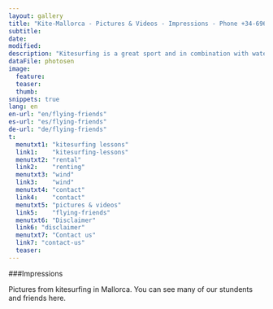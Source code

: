 ```yaml
---
layout: gallery
title: "Kite-Mallorca - Pictures & Videos - Impressions - Phone +34-696-264729"
subtitle: 
date: 
modified:
description: "Kitesurfing is a great sport and in combination with water, waves and wind very well suited for brilliant photos. When do you make your pictureswith us?"
dataFile: photosen
image:
  feature:
  teaser:
  thumb:
snippets: true
lang: en
en-url: "en/flying-friends"
es-url: "es/flying-friends"
de-url: "de/flying-friends"
t:
  menutxt1: "kitesurfing lessons"
  link1:    "kitesurfing-lessons"
  menutxt2: "rental"
  link2:    "renting"
  menutxt3: "wind"
  link3:    "wind"
  menutxt4: "contact"
  link4:    "contact"
  menutxt5: "pictures & videos"
  link5:    "flying-friends"
  menutxt6: "Disclaimer"
  link6: "disclaimer"
  menutxt7: "Contact us"
  link7: "contact-us"
  teaser:
---
```


###Impressions

Pictures from kitesurfing in Mallorca. You can see many of our stundents and friends here.
